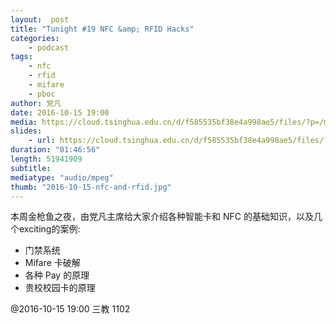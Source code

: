 ```yaml
---
layout:  post
title: "Tunight #19 NFC &amp; RFID Hacks"
categories:
    - podcast
tags:
    - nfc
    - rfid
    - mifare
    - pboc
author: 党凡
date: 2016-10-15 19:00
media: https://cloud.tsinghua.edu.cn/d/f585535bf38e4a998ae5/files/?p=/m4a/2016-10-15-nfc-and-rfid.m4a&amp;dl=1
slides: 
    - url: https://cloud.tsinghua.edu.cn/d/f585535bf38e4a998ae5/files/?p=/attachment/2016-10-15-nfc-and-rfid.pdf&amp;dl=1
duration: "01:46:56"
length: 51941909
subtitle: 
mediatype: "audio/mpeg"
thumb: "2016-10-15-nfc-and-rfid.jpg"
---
```


本周金枪鱼之夜，由党凡主席给大家介绍各种智能卡和 NFC 的基础知识，以及几个exciting的案例:   

- 门禁系统  
- Mifare 卡破解  
- 各种 Pay 的原理  
- 贵校校园卡的原理  

@2016-10-15 19:00 三教 1102
